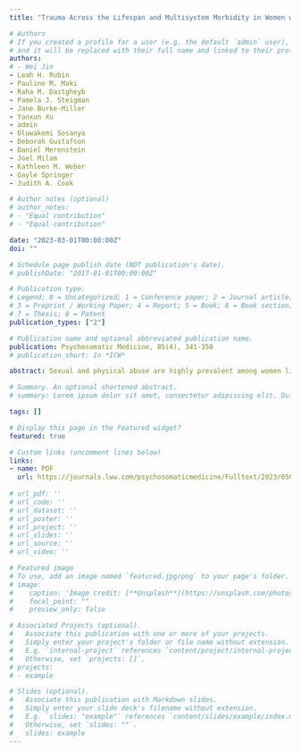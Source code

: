 ```yaml
---
title: "Trauma Across the Lifespan and Multisystem Morbidity in Women with HIV"

# Authors
# If you created a profile for a user (e.g. the default `admin` user), write the username (folder name) here 
# and it will be replaced with their full name and linked to their profile.
authors:
# - Wei Jin
- Leah H. Rubin
- Pauline M. Maki
- Raha M. Dastgheyb
- Pamela J. Steigman
- Jane Burke-Miller
- Yanxun Xu
- admin
- Oluwakemi Sosanya
- Deborah Gustafson
- Daniel Merenstein
- Joel Milam
- Kathleen M. Weber
- Gayle Springer
- Judith A. Cook

# Author notes (optional)
# author_notes:
# - "Equal contribution"
# - "Equal contribution"

date: "2023-03-01T00:00:00Z"
doi: ""

# Schedule page publish date (NOT publication's date).
# publishDate: "2017-01-01T00:00:00Z"

# Publication type.
# Legend: 0 = Uncategorized; 1 = Conference paper; 2 = Journal article;
# 3 = Preprint / Working Paper; 4 = Report; 5 = Book; 6 = Book section;
# 7 = Thesis; 8 = Patent
publication_types: ["2"]

# Publication name and optional abbreviated publication name.
publication: Psychosomatic Medicine, 85(4), 341-350
# publication_short: In *ICW*

abstract: Sexual and physical abuse are highly prevalent among women living with HIV (WLWH) and are risk factors for the development of mental health and substance use disorders (MHDs, SUDs), and cognitive and medical comorbidities. We examined empirically derived patterns of trauma, MHD, and SUD, and associations with later cognitive and health outcomes. A total of 1027 WLWH (average age = 48.6 years) in the Women’s Interagency HIV Study completed the World Mental Health Composite International Diagnostic Interview from 2010 to 2013 to identify MHDs, SUDs, and age at onset of sexual and physical abuse. Then, cognitive impairment, cardiovascular/metabolic conditions, and HIV disease outcomes were assessed for up to 8.8 years. Latent class analysis identified patterns of co-occurring trauma, MHDs, and/or SUDs. Generalized estimating equations determined associations between these patterns and midlife cognitive and medical outcomes. WLWH have complex multisystem profiles of abuse, MHD, and/or SUD that predict midlife cognitive, metabolic/cardiovascular, and HIV outcomes. Understanding the interplay between these factors over time can identify risks and personalize treatment interventions.

# Summary. An optional shortened abstract.
# summary: Lorem ipsum dolor sit amet, consectetur adipiscing elit. Duis posuere tellus ac convallis placerat. Proin tincidunt magna sed ex sollicitudin condimentum.

tags: []

# Display this page in the Featured widget?
featured: true

# Custom links (uncomment lines below)
links:
- name: PDF
  url: https://journals.lww.com/psychosomaticmedicine/Fulltext/2023/05000/Trauma_Across_the_Life_Span_and_Multisystem.7.aspx?casa_token=L1d2QT_pgyUAAAAA:MQV5bBzRezdZmkBfc4UvInN5wCZBtcYDyh_X8TOgwZB1S22yMEnxUDuGipjBIRXYpAt8UPo7YbHrjJwn55WWCCfF
  
# url_pdf: ''
# url_code: ''
# url_dataset: ''
# url_poster: ''
# url_project: ''
# url_slides: ''
# url_source: ''
# url_video: ''

# Featured image
# To use, add an image named `featured.jpg/png` to your page's folder. 
# image:
#    caption: 'Image credit: [**Unsplash**](https://unsplash.com/photos/pLCdAaMFLTE)'
#    focal_point: ""
#    preview_only: false

# Associated Projects (optional).
#   Associate this publication with one or more of your projects.
#   Simply enter your project's folder or file name without extension.
#   E.g. `internal-project` references `content/project/internal-project/index.md`.
#   Otherwise, set `projects: []`.
# projects:
# - example

# Slides (optional).
#   Associate this publication with Markdown slides.
#   Simply enter your slide deck's filename without extension.
#   E.g. `slides: "example"` references `content/slides/example/index.md`.
#   Otherwise, set `slides: ""`.
#   slides: example
---
```

